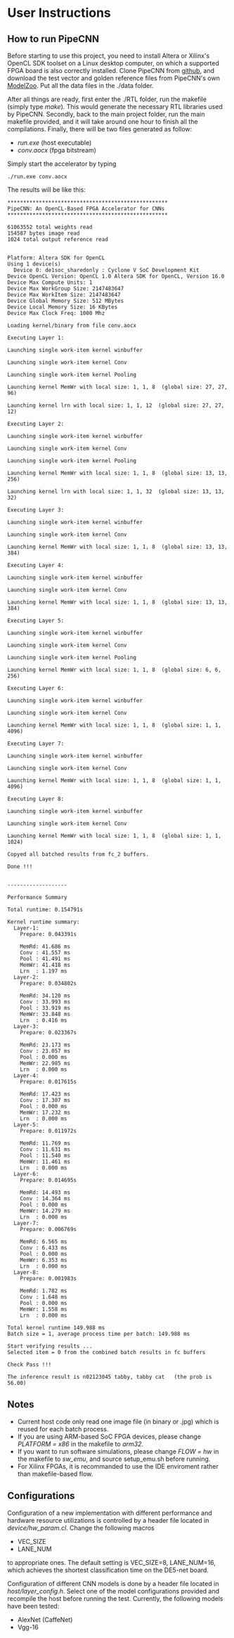 # User Instructions

## How to run PipeCNN
Before starting to use this project, you need to install Altera or Xilinx's OpenCL SDK toolset on a Linux desktop computer, on which a supported FPGA board is also correctly installed. Clone PipeCNN from [github](https://github.com/doonny/PipeCNN), and download the test vector and golden reference files from PipeCNN's own [ModelZoo](https://github.com/doonny/PipeCNN/tree/master/data). Put all the data files in the ./data folder.

After all things are ready, first enter the ./RTL folder, run the makefile (simply type *make*). This would generate the necessary RTL libraries used by PipeCNN. Secondly, back to the main project folder, run the main makefile provided, and it will take around one hour to finish all the compilations. Finally, there will be two files generated as follow:
* *run.exe* (host executable)
* *conv.aocx* (fpga bitstream)

Simply start the accelerator by typing
```
./run.exe conv.aocx
```

The results will be like this:
```
***************************************************
PipeCNN: An OpenCL-Based FPGA Accelerator for CNNs 
***************************************************

61063552 total weights read 
154587 bytes image read 
1024 total output reference read 


Platform: Altera SDK for OpenCL
Using 1 device(s)
  Device 0: de1soc_sharedonly : Cyclone V SoC Development Kit
Device OpenCL Version: OpenCL 1.0 Altera SDK for OpenCL, Version 16.0
Device Max Compute Units: 1
Device Max WorkGroup Size: 2147483647
Device Max WorkItem Size: 2147483647
Device Global Memory Size: 512 MBytes
Device Local Memory Size: 16 KBytes
Device Max Clock Freq: 1000 Mhz

Loading kernel/binary from file conv.aocx

Executing Layer 1:

Launching single work-item kernel winbuffer

Launching single work-item kernel Conv

Launching single work-item kernel Pooling

Launching kernel MemWr with local size: 1, 1, 8  (global size: 27, 27, 96)

Launching kernel lrn with local size: 1, 1, 12  (global size: 27, 27, 12)

Executing Layer 2:

Launching single work-item kernel winbuffer

Launching single work-item kernel Conv

Launching single work-item kernel Pooling

Launching kernel MemWr with local size: 1, 1, 8  (global size: 13, 13, 256)

Launching kernel lrn with local size: 1, 1, 32  (global size: 13, 13, 32)

Executing Layer 3:

Launching single work-item kernel winbuffer

Launching single work-item kernel Conv

Launching kernel MemWr with local size: 1, 1, 8  (global size: 13, 13, 384)

Executing Layer 4:

Launching single work-item kernel winbuffer

Launching single work-item kernel Conv

Launching kernel MemWr with local size: 1, 1, 8  (global size: 13, 13, 384)

Executing Layer 5:

Launching single work-item kernel winbuffer

Launching single work-item kernel Conv

Launching single work-item kernel Pooling

Launching kernel MemWr with local size: 1, 1, 8  (global size: 6, 6, 256)

Executing Layer 6:

Launching single work-item kernel winbuffer

Launching single work-item kernel Conv

Launching kernel MemWr with local size: 1, 1, 8  (global size: 1, 1, 4096)

Executing Layer 7:

Launching single work-item kernel winbuffer

Launching single work-item kernel Conv

Launching kernel MemWr with local size: 1, 1, 8  (global size: 1, 1, 4096)

Executing Layer 8:

Launching single work-item kernel winbuffer

Launching single work-item kernel Conv

Launching kernel MemWr with local size: 1, 1, 8  (global size: 1, 1, 1024)

Copyed all batched results from fc_2 buffers.

Done !!!


-------------------

Performance Summary

Total runtime: 0.154791s 

Kernel runtime summary:
  Layer-1:
    Prepare: 0.043391s

    MemRd: 41.686 ms
    Conv : 41.557 ms
    Pool : 41.491 ms
    MemWr: 41.418 ms
    Lrn  : 1.197 ms
  Layer-2:
    Prepare: 0.034802s

    MemRd: 34.120 ms
    Conv : 33.993 ms
    Pool : 33.919 ms
    MemWr: 33.848 ms
    Lrn  : 0.416 ms
  Layer-3:
    Prepare: 0.023367s

    MemRd: 23.173 ms
    Conv : 23.057 ms
    Pool : 0.000 ms
    MemWr: 22.985 ms
    Lrn  : 0.000 ms
  Layer-4:
    Prepare: 0.017615s

    MemRd: 17.423 ms
    Conv : 17.307 ms
    Pool : 0.000 ms
    MemWr: 17.232 ms
    Lrn  : 0.000 ms
  Layer-5:
    Prepare: 0.011972s

    MemRd: 11.769 ms
    Conv : 11.631 ms
    Pool : 11.540 ms
    MemWr: 11.461 ms
    Lrn  : 0.000 ms
  Layer-6:
    Prepare: 0.014695s

    MemRd: 14.493 ms
    Conv : 14.364 ms
    Pool : 0.000 ms
    MemWr: 14.279 ms
    Lrn  : 0.000 ms
  Layer-7:
    Prepare: 0.006769s

    MemRd: 6.565 ms
    Conv : 6.433 ms
    Pool : 0.000 ms
    MemWr: 6.353 ms
    Lrn  : 0.000 ms
  Layer-8:
    Prepare: 0.001983s

    MemRd: 1.782 ms
    Conv : 1.648 ms
    Pool : 0.000 ms
    MemWr: 1.558 ms
    Lrn  : 0.000 ms

Total kernel runtime 149.988 ms 
Batch size = 1, average process time per batch: 149.988 ms 

Start verifying results ...
Selected item = 0 from the combined batch results in fc buffers

Check Pass !!!

The inference result is n02123045 tabby, tabby cat   (the prob is 56.00) 

```
## Notes

* Current host code only read one image file (in binary or .jpg) which is reused for each batch process.
* If you are using ARM-based SoC FPGA devices, please change *PLATFORM = x86* in the makefile to *arm32*.
* If you want to run software simulations, please change *FLOW = hw* in the makefile to *sw_emu*, and source setup_emu.sh before running.
* For Xilinx FPGAs, it is recommanded to use the IDE enviroment rather than makefile-based flow.

## Configurations
Configuration of a new implementation with different performance and hardware resource utilizations is controlled by a header file located in *device/hw_param.cl*. Change the following macros
* VEC_SIZE
* LANE_NUM

to appropriate ones. The default setting is VEC_SIZE=8, LANE_NUM=16, which achieves the shortest classification time on the DE5-net board.

Configuration of different CNN models is done by a header file located in *host/layer_config.h*. Select one of the model configurations provided and recompile the host before running the test. Currently, the following models have been tested:
* AlexNet (CaffeNet)
* Vgg-16

